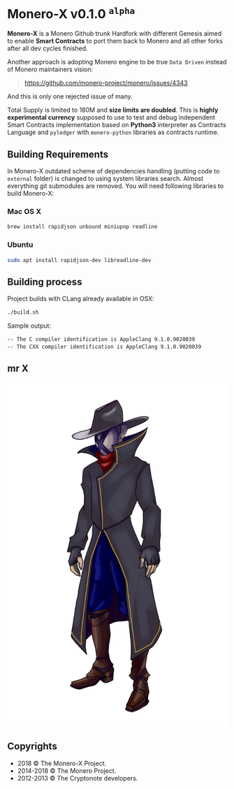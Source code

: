 # Monero-X v0.1.0 <sup>`alpha`</sup>

**Monero-X** is a Monero Github trunk Hardfork with different Genesis aimed to enable **Smart Contracts** to port them back to Monero and all other forks after all dev cycles finished.

Another approach is adopting Monero engine to be true `Data Driven` instead of Monero maintainers vision:

> https://github.com/monero-project/monero/issues/4343

And this is only one rejected issue of many.

Total Supply is limited to 180M and **size limits are doubled**. This is **highly experimental currency** supposed to use to test and debug independent Smart Contracts implementation based on **Python3** interpreter as Contracts Language and `pyledger` with `monero-python` libraries as contracts runtime.

## Building Requirements

In Monero-X outdated scheme of dependencies handling (putting code to `external` folder) is changed to using system
libraries search. Almost everything git submodules are removed. You will need following libraries to build Monero-X:

### Mac OS X

```bash
brew install rapidjson unbound miniupnp readline
```

### Ubuntu

```bash
sudo apt install rapidjson-dev libreadline-dev
```

## Building process

Project builds with CLang already available in OSX:

```bash
./build.sh
```

Sample output:

```bash
-- The C compiler identification is AppleClang 9.1.0.9020039
-- The CXX compiler identification is AppleClang 9.1.0.9020039
```

## mr X

![mr. X](./mrx.png)

## Copyrights

- 2018 &copy; The Monero-X Project.
- 2014-2018 &copy; The Monero Project.   
- 2012-2013 &copy; The Cryptonote developers.
